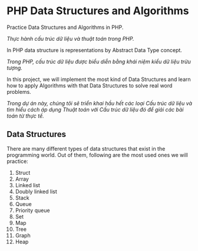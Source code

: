 # PHP Data Structures and Algorithms

Practice Data Structures and Algorithms in PHP.

*Thực hành cấu trúc dữ liệu và thuật toán trong PHP.*

In PHP data structure is representations by Abstract Data Type concept.

*Trong PHP, cấu trúc dữ liệu được biểu diễn bằng khái niệm kiểu dữ liệu trừu tượng.*

In this project, we will implement the most kind of Data Structures and learn how to apply Algorithms with that Data Structures to solve real word problems.

*Trong dự án này, chúng tôi sẽ triển khai hầu hết các loại Cấu trúc dữ liệu và tìm hiểu cách áp dụng Thuật toán với Cấu trúc dữ liệu đó để giải các bài toán từ thực tế.*

## Data Structures

There are many different types of data structures that exist in the programming world. Out of them, following are the most used ones we will practice:

1. Struct
2. Array
3. Linked list
4. Doubly linked list
5. Stack
6. Queue
7. Priority queue
8. Set
9. Map
10. Tree
11. Graph
12. Heap